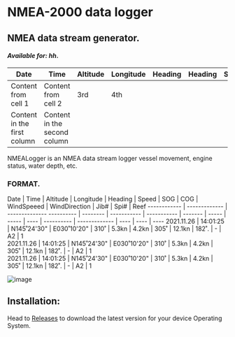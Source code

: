 # NMEA-2000 data logger

## NMEA data stream generator.

#### _Available for: hh_.

Date | Time | Altitude | Longitude | Heading | Heading | Speed |  SOG  |  COG | WindSpeeed | WindDirection | Jib# | Spi# | Reef
------------ | ------------- | -------------- | ------------ | ------------ | ----------- | -------| ----- | ---- | ---------- | ------------- | ---- | ---- | ----
Content from cell 1 | Content from cell 2 | 3rd | 4th
Content in the first column | Content in the second column

NMEALogger is an NMEA data stream logger vessel movement, engine status, water depth, etc.

### FORMAT.

   Date    |   Time   |   Altitude  |  Longitude  | Heading | Speed |  SOG  |  COG | WindSpeeed | WindDirection | Jib# | Spi# | Reef 
------------ | ------------- | --------------
---------- | -------- | ----------- | ----------- | ------- | ----- | ----- | ---- | ---------- | ------------- | ---- | ---- | ----
2021.11.26 | 14:01:25 | N145˚24'30" | E030˚10'20" |   310˚  | 5.3kn | 4.2kn | 305˚ |   12.1kn   |      182˚.    | -    |  A2  |  1  
2021.11.26 | 14:01:25 | N145˚24'30" | E030˚10'20" |   310˚  | 5.3kn | 4.2kn | 305˚ |   12.1kn   |      182˚.    | -    |  A2  |  1  
2021.11.26 | 14:01:25 | N145˚24'30" | E030˚10'20" |   310˚  | 5.3kn | 4.2kn | 305˚ |   12.1kn   |      182˚.    | -    |  A2  |  1  


![image](https://user-images.githubusercontent.com/38519157/75314330-55c95380-58af-11ea-887c-392dcccbea3a.png)


Installation:
-------------


Head to [Releases](https://github.com/panaaj/nmeasimulator/releases) to download the latest version for
your device Operating System.

